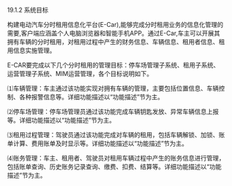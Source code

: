 #### 
  19.1.2 系统目标


构建电动汽车分时租用信息化平台(E-Car),能够完成分时租用业务的信息化管理的需要,客户端应涵盖个人电脑浏览器和智能手机APP。通过E-Car,车主可以开展其拥有车辆的分时租用，对租用过程中产生的财务信息、车辆信息、租用者信息、租用信息实施管理。

E-CAR要完成以下几个分时租用的管理目标：停车场管理子系统、租用子系统、运营管理子系统、MIM运营管理，各个目标说明如下。

⑴车辆管理：车主通过该功能实现对拥有车辆的管理，主要包括位置信息、车辆控制、各种报警信息等。详细功能描述以“功能描述”节为主。

⑵停车场管理：停车场管理员通过该功能完成车辆钥匙发放、异常车辆信息上报等。详细功能描述以“功能描述”节为主。

⑶租用过程管理：驾驶员通过该功能完成对车辆的租用，包括车辆解锁、加锁、账单计算、费用账单及时显示等。详细功能描述以“功能描述”节为主。

⑷账务管理：车主、租用者、驾驶员对租用车辆过程中产生的账务信息进行管理，包括账单查询、历史账务记录查询、缴费、扣费、结算等。详细功能描述以“功能描述”节为主。


